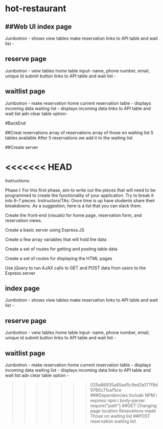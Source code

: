 # hot-restaurant

##Web UI
index page
--------------
Jumbotron -
shows view tables
make reservation
links to API table and wait list -

reserve page
--------------
Jumbotron - 
veiw tables
home
table input-
name, phone number, email, unique id
submit button
links to API table and wait list -

waitlist page
--------------
Jumbotron -
make reservation
home
current reservation table -
displays incoming data
waiting list -
displays incoming data
links to API table and wait list adn clear table option-

#BackEnd

##Creat reservations
array of reservations
array of those on waiting list
5 tables available 
After 5 reservations we add it to the waiting list

##Create server

<<<<<<< HEAD
=======


Instructions:

Phase I: For this first phase, aim to write out the pieces that will need to be programmed to create the functionality of your application. Try to break it into 6-7 pieces.
Instructors/TAs: Once time is up have students share their breakdowns. As a suggestion, here is a list that you can slack them.

Create the front-end (visuals) for home page, reservation form, and reservation views.

Create a basic server using Express.JS

Create a few array variables that will hold the data

Create a set of routes for getting and posting table data

Create a set of routes for displaying the HTML pages

Use jQuery to run AJAX calls to GET and POST data from users to the Express server

index page
--------------
Jumbotron -
shows view tables
make reservation
links to API table and wait list -

reserve page
--------------
Jumbotron - 
veiw tables
home
table input-
name, phone number, email, unique id
submit button
links to API table and wait list -

waitlist page
--------------
Jumbotron -
make reservation
home
current reservation table -
displays incoming data
waiting list -
displays incoming data
links to API table and wait list adn clear table option -

>>>>>>> 025e86935a85ad5c9ed2e177f9d9760c71cef5ce
###Dependencies Include
NPM i express
npm i body-parser
require("path")
##GET
Changing page location
Resevations made
Those on waiting list
##POST
reservation
waiting list


